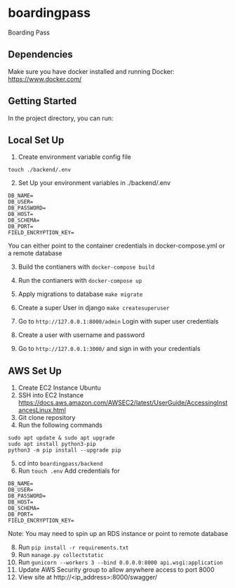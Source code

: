 # boardingpass
Boarding Pass

## Dependencies

Make sure you have docker installed and running
Docker: https://www.docker.com/

## Getting Started

In the project directory, you can run:

## Local Set Up

1. Create environment variable config file
```
touch ./backend/.env
```

2. Set Up your environment variables in ./backend/.env
```
DB_NAME=
DB_USER=
DB_PASSWORD=
DB_HOST=
DB_SCHEMA=
DB_PORT=
FIELD_ENCRYPTION_KEY=
```

You can either point to the container credentials in docker-compose.yml or a remote database

3. Build the contianers with 
`docker-compose build`

4. Run the contianers with 
`docker-compose up`

5. Apply migrations to database
 `make migrate`

6. Create a super User in django
`make createsuperuser`

7. Go to 
`http://127.0.0.1:8000/admin` Login with super user credentials

8. Create a user with username and password

9. Go to `http://127.0.0.1:3000/` and sign in with your credentials

## AWS Set Up

1. Create EC2 Instance Ubuntu 
2. SSH into EC2 Instance https://docs.aws.amazon.com/AWSEC2/latest/UserGuide/AccessingInstancesLinux.html
3. Git clone repository
4. Run the following commands
```
sudo apt update & sudo apt upgrade    
sudo apt install python3-pip
python3 -m pip install --upgrade pip
```
5. cd into ```boardingpass/backend```
6. Run ```touch .env```
Add credentials for
```
DB_NAME=
DB_USER=
DB_PASSWORD=
DB_HOST=
DB_SCHEMA=
DB_PORT=
FIELD_ENCRYPTION_KEY=
```
Note: You may need to spin up an RDS instance or point to remote database

8. Run ```pip install -r requirements.txt```
9. Run ```manage.py collectstatic```
10. Run ```gunicorn --workers 3 --bind 0.0.0.0:8000 api.wsgi:application```
11. Update AWS Security group to allow anywhere access to port 8000
12. View site at http://<ip_address>:8000/swagger/
